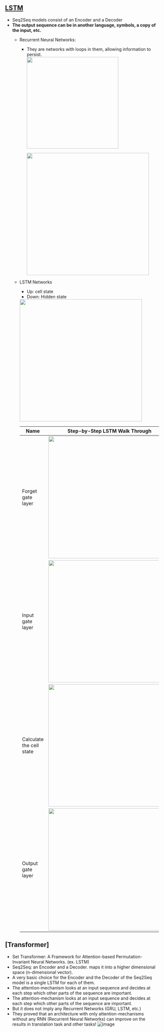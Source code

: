 
<!---
Started to write on Sep 7 2021
Zahra
-->

## [LSTM](https://colah.github.io/posts/2015-08-Understanding-LSTMs/)
- Seq2Seq models consist of an Encoder and a Decoder
- **The output sequence can be in another language, symbols, a copy of the input, etc.**
  - Recurrent Neural Networks: 
    - They are networks with loops in them, allowing information to persist.  
      <img src="https://user-images.githubusercontent.com/46463022/132416289-1753870a-49a0-4a55-8ef9-b19ab83b855b.png" width="300"> 
      
      <img src="https://user-images.githubusercontent.com/46463022/132416477-f92372bb-5f79-4ea1-b2cb-6050954e3639.png" width="400">  

  - LSTM Networks  
      - Up: cell state
      - Down: Hidden state 
      <img src="https://user-images.githubusercontent.com/46463022/132416795-f0adf789-706a-4d86-93d1-e0e58ce2fecc.png" width="400">  
      
      |Name|Step-by-Step LSTM Walk Through|Description|
      | ------------- | ------------- | ------------- |
      |Forget gate layer|<img src="https://user-images.githubusercontent.com/46463022/132417332-a8524af1-4885-4718-8ca7-22543b9b2857.png" width="400">|
      |Input gate layer|<img src="https://user-images.githubusercontent.com/46463022/132417587-b1cf48ff-c00e-42e8-a07a-1e1dfdac6aaf.png" width="400">|forget layer for input/ Tanh: [-1,1] which information is important|
      |Calculate the cell state|<img src="https://user-images.githubusercontent.com/46463022/132417829-f353abb3-c06b-468c-ab9e-d990dfc0cee7.png" width="400">| dropping values/ input gate|
      |Output gate layer|<img src="https://user-images.githubusercontent.com/46463022/132417857-51e555db-79ff-4154-bbc6-8689078d170c.png" width="400">|
      
      
 ## [Transformer]
 * Set Transformer: A Framework for Attention-based Permutation-Invariant Neural Networks. (ex. LSTM)
 * Seq2Seq: an Encoder and a Decoder. maps it into a higher dimensional space (n-dimensional vector). 
 * A very basic choice for the Encoder and the Decoder of the Seq2Seq model is a single LSTM for each of them.
 * The attention-mechanism looks at an input sequence and decides at each step which other parts of the sequence are important.
 * The attention-mechanism looks at an input sequence and decides at each step which other parts of the sequence are important.
 * But it does not imply any Recurrent Networks (GRU, LSTM, etc.)
 * They proved that an architecture with only attention-mechanisms without any RNN (Recurrent Neural Networks) can improve on the results in translation task and other tasks! 
   ![image](https://user-images.githubusercontent.com/46463022/141361806-01a5d499-b21c-4865-975d-ddb4589bb9a9.png)

